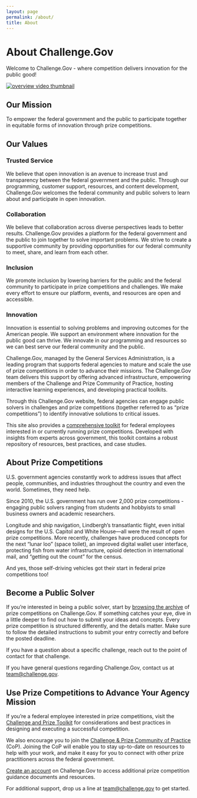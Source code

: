 ```yaml
---
layout: page
permalink: /about/
title: About
---
```

# About Challenge.Gov

Welcome to Challenge.Gov - where competition delivers innovation for the public good!

<a href="https://www.challenge.gov/challenge-gov-overview-video/"><img src="{{ site.baseurl }}/assets/images/video-placeholder.png" alt="overview video thumbnail"></a>

## Our Mission
To empower the federal government and the public to participate together in equitable forms of innovation through prize competitions.

## Our Values
### Trusted Service
We believe that open innovation is an avenue to increase trust and transparency between the federal government and the public. Through our programming, customer support, resources, and content development, Challenge.Gov welcomes the federal community and public solvers to learn about and participate in open innovation. 

### Collaboration
We believe that collaboration across diverse perspectives leads to better results. Challenge.Gov provides a platform for the federal government and the public to join together to solve important problems. We strive to create a supportive community by providing opportunities for our federal community to meet, share, and learn from each other.

### Inclusion
We promote inclusion by lowering barriers for the public and the federal community to participate in prize competitions and challenges. We make every effort to ensure our platform, events, and resources are open and accessible. 

### Innovation
Innovation is essential to solving problems and improving outcomes for the American people. We support an environment where innovation for the public good can thrive. We innovate in our programming and resources so we can best serve our federal community and the public.

Challenge.Gov, managed by the General Services Administration, is a leading program that supports federal agencies to mature and scale the use of prize competitions in order to advance their missions. The Challenge.Gov team delivers this support by offering advanced infrastructure, empowering members of the Challenge and Prize Community of Practice, hosting interactive learning experiences, and developing practical toolkits.

Through this Challenge.Gov website, federal agencies can engage public solvers in challenges and prize competitions (together referred to as “prize competitions”) to identify innovative solutions to critical issues.

This site also provides a <a href="{{ site.baseurl }}/assets/document-library/ChallengeGov_Federal_Agency_Toolkit_13Oct2021.pdf">comprehensive toolkit</a> for federal employees interested in or currently running prize competitions. Developed with insights from experts across government, this toolkit contains a robust repository of resources, best practices, and case studies.

## About Prize Competitions

U.S. government agencies constantly work to address issues that affect people, communities, and industries throughout the country and even the world. Sometimes, they need help.

Since 2010, the U.S. government has run over 2,000 prize competitions - engaging public solvers ranging from students and hobbyists to small business owners and academic researchers.

Longitude and ship navigation, Lindbergh’s transatlantic flight, even initial designs for the U.S. Capitol and White House—all were the result of open prize competitions. More recently, challenges have produced concepts for the next “lunar loo” (space toilet), an improved digital wallet user interface, protecting fish from water infrastructure, opioid detection in international mail, and “getting out the count” for the census.

And yes, those self-driving vehicles got their start in federal prize competitions too!

## Become a Public Solver

If you’re interested in being a public solver, start by <a href="https://www.challenge.gov/?state=archived">browsing the archive</a> of prize competitions on Challenge.Gov. If something catches your eye, dive in a little deeper to find out how to submit your ideas and concepts. Every prize competition is structured differently, and the details matter. Make sure to follow the detailed instructions to submit your entry correctly and before the posted deadline.

If you have a question about a specific challenge, reach out to the point of contact for that challenge.

If you have general questions regarding Challenge.Gov, contact us at <a href="mailto:team@challenge.gov">team@challenge.gov</a>.

## Use Prize Competitions to Advance Your Agency Mission

If you’re a federal employee interested in prize competitions, visit the <a href="{{ site.baseurl }}/assets/document-library/ChallengeGov_Federal_Agency_Toolkit_13Oct2021.pdf">Challenge and Prize Toolkit</a> for considerations and best practices in designing and executing a successful competition.

We also encourage you to join the <a href="{{ site.baseurl }}/community">Challenge & Prize Community of Practice</a> (CoP). Joining the CoP will enable you to stay up-to-date on resources to help with your work, and make it easy for you to connect with other prize practitioners across the federal government.

<a href="https://portal.challenge.gov/sign-in/new">Create an account</a> on Challenge.Gov to access additional prize competition guidance documents and resources.

For additional support, drop us a line at <a href="mailto:team@challenge.gov">team@challenge.gov</a> to get started.
